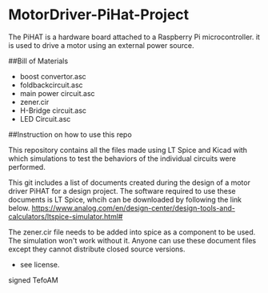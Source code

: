 # MotorDriver-PiHat-Project

The PiHAT is a hardware board attached to a Raspberry Pi microcontroller. it is used to drive a motor using an external power source.

##Bill of Materials

- boost convertor.asc
- foldbackcircuit.asc
- main power circuit.asc
- zener.cir
- H-Bridge circuit.asc
- LED Circuit.asc

##Instruction on how to use this repo

This repository contains all the files made using LT Spice and Kicad with which simulations to test the behaviors of the individual circuits were performed.

This git includes a list of documents created during the design of a motor driver PiHAT for a design project.
The software required to use these documents is LT Spice, whcih can be downloaded by following the link below.
https://www.analog.com/en/design-center/design-tools-and-calculators/ltspice-simulator.html# 

The zener.cir file needs to be added into spice as a component to be used. The simulation won't work without it.
Anyone can use these document files except they cannot distribute closed source versions.
- see license.

signed TefoAM

